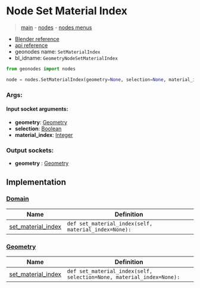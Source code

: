 # Node Set Material Index

> [main](../structure.md) - [nodes](nodes.md) - [nodes menus](nodes_menus.md)

- [Blender reference](https://docs.blender.org/manual/en/latest/modeling/geometry_nodes/material/set_material_index.html)
- [api reference](https://docs.blender.org/api/current/bpy.types.GeometryNodeSetMaterialIndex.html)
- geonodes name: `SetMaterialIndex`
- bl_idname: `GeometryNodeSetMaterialIndex`

```python
from geonodes import nodes

node = nodes.SetMaterialIndex(geometry=None, selection=None, material_index=None)
```

### Args:

#### Input socket arguments:

- **geometry**: [Geometry](Geometry.md)
- **selection**: [Boolean](Boolean.md)
- **material_index**: [Integer](Integer.md)

### Output sockets:

- **geometry** : [Geometry](Geometry.md)

## Implementation

### [Domain](Domain.md)

| Name | Definition |
|------|------------|
 | [set_material_index](Domain.md#set_material_index) | `def set_material_index(self, material_index=None):` |

### [Geometry](Geometry.md)

| Name | Definition |
|------|------------|
 | [set_material_index](Geometry.md#set_material_index) | `def set_material_index(self, selection=None, material_index=None):` |

